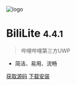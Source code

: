 <!-- _coverpage.md -->

![logo](logo.png)

# BiliLite <small>4.4.1</small>

> 哔哩哔哩第三方UWP

- 简洁、易用、流畅

[获取源码](https://github.com/xiaoyaocz/biliuwp-lite/)
[下载安装](#下载及安装)
